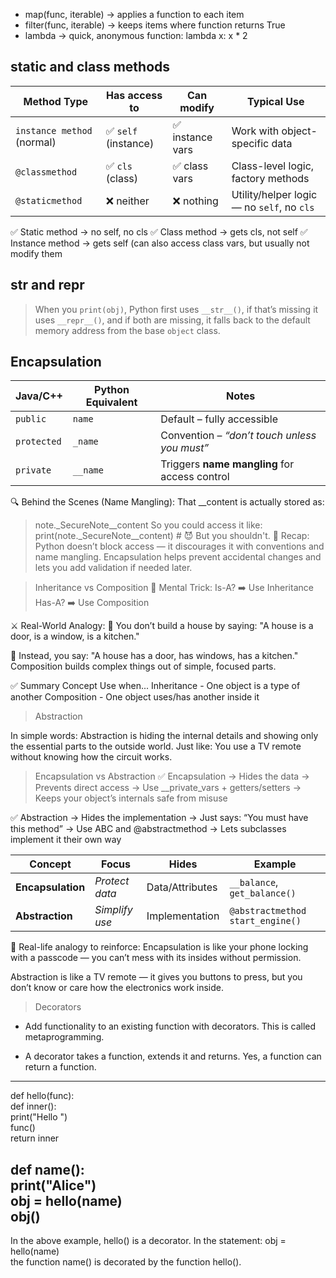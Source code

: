 - map(func, iterable) → applies a function to each item
- filter(func, iterable) → keeps items where function returns True
- lambda → quick, anonymous function: lambda x: x * 2

## static and class methods

| Method Type                | Has access to       | Can modify      | Typical Use                                |
| -------------------------- | ------------------- | --------------- | ------------------------------------------ |
| `instance method` (normal) | ✅ `self` (instance) | ✅ instance vars | Work with object-specific data             |
| `@classmethod`             | ✅ `cls` (class)     | ✅ class vars    | Class-level logic, factory methods         |
| `@staticmethod`            | ❌ neither           | ❌ nothing       | Utility/helper logic — no `self`, no `cls` |

✅ Static method → no self, no cls
✅ Class method → gets cls, not self
✅ Instance method → gets self (can also access class vars, but usually not modify them


## __str__ and __repr__
> When you `print(obj)`, Python first uses `__str__()`, if that’s missing it uses `__repr__()`, and if both are missing, it falls back to the default memory address from the base `object` class.

## Encapsulation

| Java/C++    | Python Equivalent | Notes                                         |
| ----------- | ----------------- | --------------------------------------------- |
| `public`    | `name`            | Default – fully accessible                    |
| `protected` | `_name`           | Convention – *“don’t touch unless you must”*  |
| `private`   | `__name`          | Triggers **name mangling** for access control |


🔍 Behind the Scenes (Name Mangling):
That __content is actually stored as:
> note._SecureNote__content
So you could access it like:
> print(note._SecureNote__content)  # 😈 But you shouldn't.
🧠 Recap:
Python doesn’t block access — it discourages it with conventions and name mangling.
Encapsulation helps prevent accidental changes and lets you add validation if needed later.

> Inheritance vs Composition
🧠 Mental Trick:
Is-A? ➡️ Use Inheritance
Has-A? ➡️ Use Composition

⚔️ Real-World Analogy:
🧱 You don’t build a house by saying:
"A house is a door, is a window, is a kitchen."

🚀 Instead, you say:
"A house has a door, has windows, has a kitchen."
Composition builds complex things out of simple, focused parts.

✅ Summary
Concept	Use when...
Inheritance	- One object is a type of another
Composition - One object uses/has another inside it

> Abstraction

In simple words:
Abstraction is hiding the internal details and showing only the essential parts to the outside world.
Just like:
You use a TV remote without knowing how the circuit works.

> Encapsulation vs Abstraction
✅ Encapsulation
→ Hides the data
→ Prevents direct access
→ Use __private_vars + getters/setters
→ Keeps your object’s internals safe from misuse

✅ Abstraction
→ Hides the implementation
→ Just says: “You must have this method”
→ Use ABC and @abstractmethod
→ Lets subclasses implement it their own way

| Concept           | Focus          | Hides           | Example                          |
| ----------------- | -------------- | --------------- | -------------------------------- |
| **Encapsulation** | *Protect data* | Data/Attributes | `__balance`, `get_balance()`     |
| **Abstraction**   | *Simplify use* | Implementation  | `@abstractmethod start_engine()` |

🔁 Real-life analogy to reinforce:
Encapsulation is like your phone locking with a passcode — you can’t mess with its insides without permission.

Abstraction is like a TV remote — it gives you buttons to press, but you don’t know or care how the electronics work inside.

> Decorators
- Add functionality to an existing function with decorators. This is called metaprogramming.

- A decorator takes a function, extends it and returns. Yes, a function can return a function.
--------------------------
def hello(func):                                                                                            
    def inner():                                                                                            
        print("Hello ")                                                                                     
        func()                                                                                              
    return inner                                                                                            
                                                                                                            
def name():                                                                                                 
    print("Alice")                                                                                          
obj = hello(name)                                                                                           
obj()          
--------------------------
In the above example, hello() is a decorator.
In the statement:
obj = hello(name)          
the function name() is decorated by the function hello().
